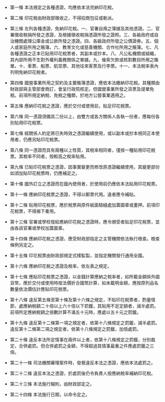 * 第一條 本法規定之各種憑證，均應依本法完納印花稅。

* 第二條 印花稅由財政部徵收之，不得招商包征或勒派。

* 第三條 左列各種憑證，免納印花稅。一、官署自用之簿據及其他憑證。二、官署徵收稅捐所發之憑證，及根據徵收稅捐憑證所發之證照。三、各級政府或自治機關處理公庫金或公款所發之憑證。四、各級政府所發之公債證券。五、個人或家庭所用之賬簿。六、教育文化或慈善機關、合作社所用之賬簿。七、凡各種憑證之正本已貼用印花稅票者，其副本或抄本。八、凡公私機關或組織，其內部所用不生對外權利義務關係之單據。九、催索欠款或核對數目所用之賬單。十、車票、船票、航空票、其他往來客票及行李票。十一、本法稅率表內列明免納印花稅者。

* 第四條 國營事業所用之契約及主要賬簿憑證，應依本法繳納印花稅。其種類由財政部與主管部會商訂，會呈行政院核定。但國營事業所發之貨票及提單免稅。前項所規定納稅、免稅之種類，於地方公營事業適用之。

* 第五條 應納印花稅之憑證，應於交付或使用前，貼足印花稅票。

* 第六條 同一憑證須備具二份以上，由雙方或各方關係人各執一份者，應每份各別貼用印花稅票。

* 第七條 經關係人約定將已失時效之憑證繼續使用，或以副本或抄本視同正本使用者，仍應另貼印花稅票。

* 第八條 同一憑證而具有兩種以上性質，其稅率相同者，僅按一種貼用印花稅票。其稅率不同者，按較高之稅率貼用。

* 第九條 已貼印花稅票之憑證，因事實變更而修改原憑證繼續使用，其變更部份如須加貼印花稅票時，仍應補足之。

* 第十條 國外訂立之憑證而在國內使用者，於使用前仍應依本法貼用印花稅票。

* 第十一條 應納印花稅票之憑證，不得以郵票代用。違者應令補貼。

* 第十二條 貼用印花稅票，應於稅票與原件紙面騎縫處加蓋圖章或畫押。前項印花稅票，不得揭下重用。

* 第十三條 官署或學校發給應納印花稅之憑證時，應令頒受者貼足印花稅票，並由各該官署或學校加蓋圖章。

* 第十四條 應納印花稅之憑證，應受財政部指定之主管機關依法執行檢查。檢查條例另定之。

* 第十五條 印花稅票由財政部規定式樣監製，並指定機關發行通用全國。

* 第十六條 應納印花稅之憑證及稅率，依左表之規定。

* 第十七條 應貼印花稅票之憑證，以金錢計算應納之稅率者，如所載金額係外國貨幣，應於交付或使用時按法價折合國幣計算，如未載明金額，應按原列品名數量依法價估計應貼印花稅票。

* 第十八條 違反第五條至第十條及第十六條之規定，不貼印花稅票者，酌量情節，處應納稅額二十倍以上六十倍以下罰鍰，其貼用不足定額者，減半處罰。前項所定應納稅額之倍數計算不滿五十元時，應處以五十元之罰鍰。

* 第十九條 違反第十二條第一項之規定者，依第十八條規定之罰鍰，減半處罰。違反第十二條第二項之規定者，依第十八條規定之罰鍰，加倍處罰。

* 第二十條 違反本法所定情事在兩件以上者，依第十八條規定之罰鍰，分別裁定，合併處罰。但合併處罰之金額，不得超過其情事最重之件應處罰鍰之三倍。

* 第二十一條 司法機關審理案件時，發覺違反本法之憑證，應依本法處罰之。

* 第二十二條 違反本法之憑證，於處罰後仍令負責人按應納稅率補納印花稅。

* 第二十三條 本法施行細則，由財政部定之。

* 第二十四條 本法施行日期，以命令定之。

